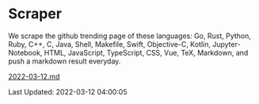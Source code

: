 # Scraper

We scrape the github trending page of these languages: Go, Rust, Python, Ruby, C++, C, Java, Shell, Makefile, Swift, Objective-C, Kotlin, Jupyter-Notebook, HTML, JavaScript, TypeScript, CSS, Vue, TeX, Markdown, and push a markdown result everyday.

[2022-03-12.md](https://github.com/yangwenmai/github-trending-backup/blob/master/2022-03-12.md)

Last Updated: 2022-03-12 04:00:05